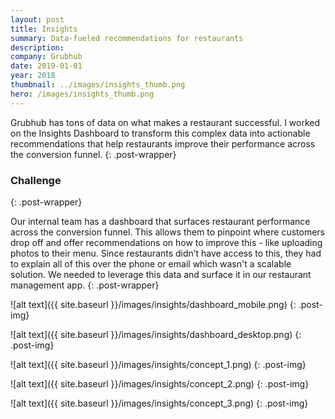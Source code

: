 ```yaml
---
layout: post
title: Insights
summary: Data-fueled recommendations for restaurants
description: 
company: Grubhub
date: 2019-01-01
year: 2018
thumbnail: ../images/insights_thumb.png 
hero: /images/insights_thumb.png 
---
```

Grubhub has tons of data on what makes a restaurant successful. I worked on the Insights Dashboard to transform this complex data into actionable recommendations that help restaurants improve their performance across the conversion funnel.
{: .post-wrapper}

### Challenge
{: .post-wrapper}

Our internal team has a dashboard that surfaces restaurant performance across the conversion funnel. This allows them to pinpoint where customers drop off and offer recommendations on how to improve this - like uploading photos to their menu. Since restaurants didn’t have access to this, they had to explain all of this over the phone or email which wasn't a scalable solution. We needed to leverage this data and surface it in our restaurant management app.
{: .post-wrapper}

![alt text]({{ site.baseurl }}/images/insights/dashboard_mobile.png)
{: .post-img}

![alt text]({{ site.baseurl }}/images/insights/dashboard_desktop.png)
{: .post-img}


![alt text]({{ site.baseurl }}/images/insights/concept_1.png)
{: .post-img}


![alt text]({{ site.baseurl }}/images/insights/concept_2.png)
{: .post-img}


![alt text]({{ site.baseurl }}/images/insights/concept_3.png)
{: .post-img}




